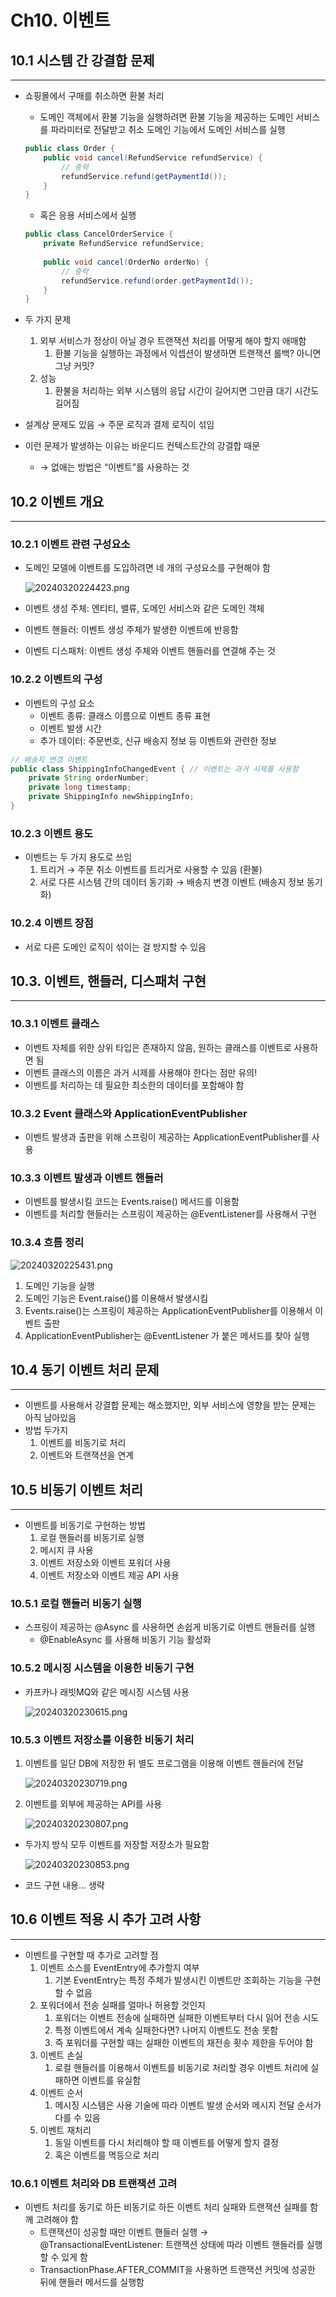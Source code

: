 # Ch10. 이벤트

## 10.1 시스템 간 강결합 문제

---

- 쇼핑몰에서 구매를 취소하면 환불 처리
    - 도메인 객체에서 환불 기능을 실행하려면 환불 기능을 제공하는 도메인 서비스를 파라미터로 전달받고 취소 도메인 기능에서 도메인 서비스를 실행
    
    ```java
    public class Order {
    	public void cancel(RefundService refundService) {
    		// 중략
    		refundService.refund(getPaymentId());
    	}
    }
    ```
    
    - 혹은 응용 서비스에서 실행
    
    ```java
    public class CancelOrderService {
    	private RefundService refundService;
    	
    	public void cancel(OrderNo orderNo) {
    		// 중략
    		refundService.refund(order.getPaymentId());
    	}
    }
    ```
    
- 두 가지 문제
    1. 외부 서비스가 정상이 아닐 경우 트랜잭션 처리를 어떻게 해야 할지 애매함
        1. 환불 기능을 실행하는 과정에서 익셉션이 발생하면 트랜잭션 롤백? 아니면 그냥 커밋?
    2. 성능 
        1. 환불을 처리하는 외부 시스템의 응답 시간이 길어지면 그만큼 대기 시간도 길어짐 
- 설계상 문제도 있음 → 주문 로직과 결제 로직이 섞임
- 이런 문제가 발생하는 이유는 바운디드 컨텍스트간의 강결합 때문
    - → 없애는 방법은 “이벤트”를 사용하는 것

## 10.2 이벤트 개요

---

### 10.2.1 이벤트 관련 구성요소

- 도메인 모델에 이벤트를 도입하려면 네 개의 구성요소를 구현해야 함
    
    ![20240320224423.png](Ch10%20%E1%84%8B%E1%85%B5%E1%84%87%E1%85%A6%E1%86%AB%E1%84%90%E1%85%B3%20262b147184124e17b8e04e18b2df5c8e/20240320224423.png)
    
- 이벤트 생성 주체: 엔티티, 밸류, 도메인 서비스와 같은 도메인 객체
- 이벤트 핸들러: 이벤트 생성 주체가 발생한 이벤트에 반응함
- 이벤트 디스패처: 이벤트 생성 주체와 이벤트 핸들러를 연결해 주는 것

### 10.2.2 이벤트의 구성

- 이벤트의 구성 요소
    - 이벤트 종류: 클래스 이름으로 이벤트 종류 표현
    - 이벤트 발생 시간
    - 추가 데이터: 주문번호, 신규 배송지 정보 등 이벤트와 관련한 정보

```java
// 배송지 변경 이벤트 
public class ShippingInfoChangedEvent { // 이벤트는 과거 시제를 사용함 
	private String orderNumber;
	private long timestamp;
	private ShippingInfo newShippingInfo;
}
```

### 10.2.3 이벤트 용도

- 이벤트는 두 가지 용도로 쓰임
    1. 트리거 → 주문 취소 이벤트를 트리거로 사용할 수 있음 (환불)
    2. 서로 다른 시스템 간의 데이터 동기화 → 배송지 변경 이벤트 (배송지 정보 동기화)

### 10.2.4 이벤트 장점

- 서로 다른 도메인 로직이 섞이는 걸 방지할 수 있음

## 10.3. 이벤트, 핸들러, 디스패처 구현

---

### 10.3.1 이벤트 클래스

- 이벤트 자체를 위한 상위 타입은 존재하지 않음, 원하는 클래스를 이벤트로 사용하면 됨
- 이벤트 클래스의 이름은 과거 시제를 사용해야 한다는 점만 유의!
- 이벤트를 처리하는 데 필요한 최소한의 데이터를 포함해야 함

### 10.3.2 Event 클래스와 ApplicationEventPublisher

- 이벤트 발생과 출판을 위해 스프링이 제공하는 ApplicationEventPublisher를 사용

### 10.3.3 이벤트 발생과 이벤트 핸들러

- 이벤트를 발생시킬 코드는 Events.raise() 메서드를 이용함
- 이벤트를 처리할 핸들러는 스프링이 제공하는 @EventListener를 사용해서 구현

### 10.3.4 흐름 정리

![20240320225431.png](Ch10%20%E1%84%8B%E1%85%B5%E1%84%87%E1%85%A6%E1%86%AB%E1%84%90%E1%85%B3%20262b147184124e17b8e04e18b2df5c8e/20240320225431.png)

1. 도메인 기능을 실행
2. 도메인 기능은 Event.raise()를 이용해서 발생시킴
3. Events.raise()는 스프링이 제공하는 ApplicationEventPublisher를 이용해서 이벤트 출판
4. ApplicationEventPublisher는 @EventListener 가 붙은 메서드를 찾아 실행

## 10.4 동기 이벤트 처리 문제

---

- 이벤트를 사용해서 강결합 문제는 해소했지만, 외부 서비스에 영향을 받는 문제는 아직 남아있음
- 방법 두가지
    1. 이벤트를 비동기로 처리
    2. 이벤트와 트랜잭션을 연계 

## 10.5 비동기 이벤트 처리

---

- 이벤트를 비동기로 구현하는 방법
    1. 로컬 핸들러를 비동기로 실행
    2. 메시지 큐 사용
    3. 이벤트 저장소와 이벤트 포워더 사용
    4. 이벤트 저장소와 이벤트 제공 API 사용

### 10.5.1 로컬 핸들러 비동기 실행

- 스프링이 제공하는 @Async 를 사용하면 손쉽게 비동기로 이벤트 핸들러를 실행
    - @EnableAsync 를 사용해 비동기 기능 활성화

### 10.5.2 메시징 시스템을 이용한 비동기 구현

- 카프카나 래빗MQ와 같은 메시징 시스템 사용
    
    ![20240320230615.png](Ch10%20%E1%84%8B%E1%85%B5%E1%84%87%E1%85%A6%E1%86%AB%E1%84%90%E1%85%B3%20262b147184124e17b8e04e18b2df5c8e/20240320230615.png)
    

### 10.5.3 이벤트 저장소를 이용한 비동기 처리

1. 이벤트를 일단 DB에 저장한 뒤 별도 프로그램을 이용해 이벤트 핸들러에 전달
    
    ![20240320230719.png](Ch10%20%E1%84%8B%E1%85%B5%E1%84%87%E1%85%A6%E1%86%AB%E1%84%90%E1%85%B3%20262b147184124e17b8e04e18b2df5c8e/20240320230719.png)
    
2. 이벤트를 외부에 제공하는 API를 사용
    
    ![20240320230807.png](Ch10%20%E1%84%8B%E1%85%B5%E1%84%87%E1%85%A6%E1%86%AB%E1%84%90%E1%85%B3%20262b147184124e17b8e04e18b2df5c8e/20240320230807.png)
    
- 두가지 방식 모두 이벤트를 저장할 저장소가 필요함
    
    ![20240320230853.png](Ch10%20%E1%84%8B%E1%85%B5%E1%84%87%E1%85%A6%E1%86%AB%E1%84%90%E1%85%B3%20262b147184124e17b8e04e18b2df5c8e/20240320230853.png)
    
- 코드 구현 내용… 생략

## 10.6 이벤트 적용 시 추가 고려 사항

---

- 이벤트를 구현할 때 추가로 고려할 점
    1. 이벤트 소스를 EventEntry에 추가할지 여부 
        1. 기본 EventEntry는 특정 주체가 발생시킨 이벤트만 조회하는 기능을 구현할 수 없음 
    2. 포워더에서 전송 실패를 얼마나 허용할 것인지 
        1. 포워더는 이벤트 전송에 실패하면 실패한 이벤트부터 다시 읽어 전송 시도
        2. 특정 이벤트에서 계속 실패한다면? 나머지 이벤트도 전송 못함
        3. 즉 포워더를 구현할 때는 실패한 이벤트의 재전송 횟수 제한을 두어야 함 
    3. 이벤트 손실
        1. 로컬 핸들러를 이용해서 이벤트를 비동기로 처리할 경우 이벤트 처리에 실패하면 이벤트를 유실함
    4. 이벤트 순서
        1. 메시징 시스템은 사용 기술에 따라 이벤트 발생 순서와 메시지 전달 순서가 다를 수 있음
    5. 이벤트 재처리 
        1. 동일 이벤트를 다시 처리해야 할 때 이벤트를 어떻게 할지 결정
        2. 혹은 이벤트를 멱등으로 처리

### 10.6.1 이벤트 처리와 DB 트랜잭션 고려

- 이벤트 처리를 동기로 하든 비동기로 하든 이벤트 처리 실패와 트랜잭션 실패를 함께 고려해야 함
    - 트랜잭션이 성공할 때만 이벤트 핸들러 실행 → @TransactionalEventListener: 트랜잭션 상태에 따라 이벤트 핸들러를 실행할 수 있게 함
    - TransactionPhase.AFTER_COMMIT을 사용하면 트랜잭션 커밋에 성공한 뒤에 핸들러 메서드를 실행함